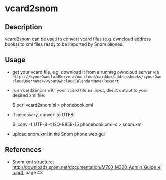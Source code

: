 # vcard2snom

## Description

vcard2snom can be used to convert vcard files (e.g. owncloud address books) to xml files ready to be imported by Snom phones.

## Usage

* get your vcard file, e.g. download it from a running owncloud server via `https://<yourOwncloudServer>/owncloud/carddav/addressbooks/<yourOwncloudUsername>/<yourOwncloudCalendarName>?export`
* run vcard2snom with your vcard file as input, direct output to your desired xml file:

    $ perl vcard2snom.pl <yourVcardFile> > phonebook.xml

* if necessary, convert to UTF8:

    $ iconv -f UTF-8 -t ISO-8859-15 phonebook.xml -c > snom.xml

* upload snom.xml in the Snom phone web gui

## References

* Snom xml structure: http://downloads.snom.net/documentation/M700_M300_Admin_Guide_en.pdf, page 43